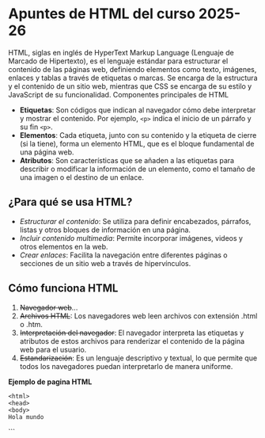 # Apuntes de HTML del curso 2025-26

HTML, siglas en inglés de HyperText Markup Language (Lenguaje de Marcado de Hipertexto), es el lenguaje estándar para estructurar el contenido de las páginas web, definiendo elementos como texto, imágenes, enlaces y tablas a través de etiquetas o marcas. Se encarga de la estructura y el contenido de un sitio web, mientras que CSS se encarga de su estilo y JavaScript de su funcionalidad. 
Componentes principales de HTML
+ **Etiquetas**: Son códigos que indican al navegador cómo debe interpretar y mostrar el contenido. Por ejemplo, `<p>` indica el inicio de un párrafo y su fin ``<p>``. 
+ **Elementos**: Cada etiqueta, junto con su contenido y la etiqueta de cierre (si la tiene), forma un elemento HTML, que es el bloque fundamental de una página web. 
+ **Atributos**: Son características que se añaden a las etiquetas para describir o modificar la información de un elemento, como el tamaño de una imagen o el destino de un enlace. 

## ¿Para qué se usa HTML?

+ *Estructurar el contenido*: Se utiliza para definir encabezados, párrafos, listas y otros bloques de información en una página. 
+ *Incluir contenido multimedia*: Permite incorporar imágenes, videos y otros elementos en la web. 
+ *Crear enlaces*: Facilita la navegación entre diferentes páginas o secciones de un sitio web a través de hipervínculos. 

## Cómo funciona HTML
1. ~~Navegador web~~...
1. ~~Archivos HTML~~: Los navegadores web leen archivos con extensión .html o .htm. 
1. ~~Interpretación del navegador~~: El navegador interpreta las etiquetas y atributos de estos archivos para renderizar el contenido de la página web para el usuario. 
1. ~~Estandarización~~: Es un lenguaje descriptivo y textual, lo que permite que todos los navegadores puedan interpretarlo de manera uniforme. 

**Ejemplo de pagina HTML**
```
<html>
<head>
<body>
Hola mundo
```
</body>
</head>
</html>
```
